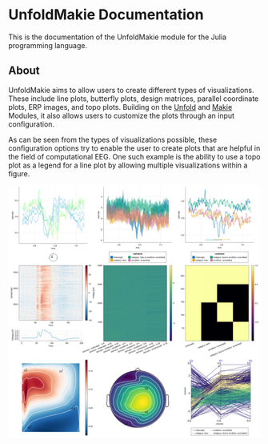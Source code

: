 # UnfoldMakie Documentation


This is the documentation of the UnfoldMakie module for the Julia programming language. 

## About

UnfoldMakie aims to allow users to create different types of visualizations. 
These include line plots, butterfly plots, design matrices, parallel coordinate plots, ERP images, and topo plots.
Building on the [Unfold](https://github.com/unfoldtoolbox/unfold.jl/) and [Makie](https://makie.juliaplots.org/stable/) Modules, it also allows users to customize the plots through an input configuration.

As can be seen from the types of visualizations possible, these configuration options try to enable the user to create plots that are helpful in the field of computational EEG.
One such example is the ability to use a topo plot as a legend for a line plot by allowing multiple visualizations within a figure.

![Coordinated Multiple Views](./images/every_plot.png)
